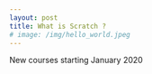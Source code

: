```yaml
---
layout: post
title: What is Scratch ?
# image: /img/hello_world.jpeg
---
```


New courses starting January 2020
